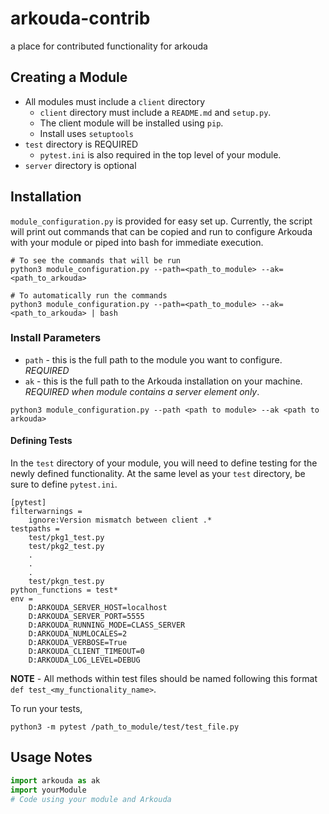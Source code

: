 # arkouda-contrib
a place for contributed functionality for arkouda

## Creating a Module

- All modules must include a `client` directory
  - `client` directory must include a `README.md` and `setup.py`.
  - The client module will be installed using `pip`. 
  - Install uses `setuptools`
- `test` directory is REQUIRED
  - `pytest.ini` is also required in the top level of your module.
- `server` directory is optional

## Installation

`module_configuration.py` is provided for easy set up. Currently, the script will print out commands that can be copied and run to configure Arkouda with your module or piped into bash for immediate execution.

```commandline
# To see the commands that will be run
python3 module_configuration.py --path=<path_to_module> --ak=<path_to_arkouda>

# To automatically run the commands
python3 module_configuration.py --path=<path_to_module> --ak=<path_to_arkouda> | bash
```

### Install Parameters
- `path` - this is the full path to the module you want to configure. *REQUIRED*
- `ak` - this is the full path to the Arkouda installation on your machine. *REQUIRED when module contains a server element only*.

```commandline
python3 module_configuration.py --path <path to module> --ak <path to arkouda>
```

#### Defining Tests

In the `test` directory of your module, you will need to define testing for the newly defined functionality. At the same level as your `test` directory, be sure to define `pytest.ini`.

```text
[pytest]
filterwarnings =
    ignore:Version mismatch between client .*
testpaths =
    test/pkg1_test.py
    test/pkg2_test.py
    .
    .
    .
    test/pkgn_test.py
python_functions = test*
env =
    D:ARKOUDA_SERVER_HOST=localhost
    D:ARKOUDA_SERVER_PORT=5555
    D:ARKOUDA_RUNNING_MODE=CLASS_SERVER
    D:ARKOUDA_NUMLOCALES=2
    D:ARKOUDA_VERBOSE=True
    D:ARKOUDA_CLIENT_TIMEOUT=0
    D:ARKOUDA_LOG_LEVEL=DEBUG
```

**NOTE** - All methods within test files should be named following this format `def test_<my_functionality_name>`.

To run your tests,
```commandline
python3 -m pytest /path_to_module/test/test_file.py
```

## Usage Notes

```python
import arkouda as ak
import yourModule
# Code using your module and Arkouda
```